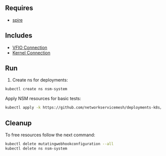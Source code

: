 ## Requires

- [spire](../spire)

## Includes

- [VFIO Connection](../use-cases/Vfio2Noop)
- [Kernel Connection](../use-cases/SriovKernel2Noop)

## Run

1. Create ns for deployments:
```bash
kubectl create ns nsm-system
```

Apply NSM resources for basic tests:
```bash
kubectl apply -k https://github.com/networkservicemesh/deployments-k8s/examples/sriov?ref=c59fa6d1d36e0706771dfd8bb6891201c04cb621
```

## Cleanup

To free resources follow the next command:
```bash
kubectl delete mutatingwebhookconfiguration --all
kubectl delete ns nsm-system
```
